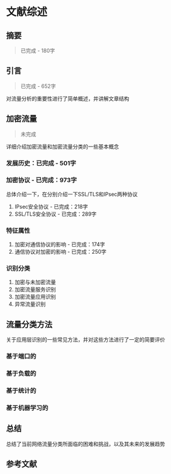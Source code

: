# 文献综述

## 摘要

> 已完成 - 180字

## 引言

> 已完成 - 652字

对流量分析的重要性进行了简单概述，并讲解文章结构

## 加密流量

> 未完成

详细介绍加密流量和加密流量分类的一些基本概念

### 发展历史：已完成 - 501字

### 加密协议 - 已完成：973字

总体介绍一下，在分别介绍一下SSL/TLS和IPsec两种协议

1. IPsec安全协议 - 已完成：218字
2. SSL/TLS安全协议 - 已完成：289字

### 特征属性

1. 加密对通信协议的影响 - 已完成：174字
2. 通信协议对加密的影响 - 已完成：250字

### 识别分类

1. 加密与未加密流量
2. 加密流量服务识别
3. 加密流量应用识别
4. 异常流量识别

## 流量分类方法

关于应用层识别的一些常见方法，并对这些方法进行了一定的简要评价

### 基于端口的

### 基于负载的

### 基于统计的

### 基于机器学习的

## 总结

总结了当前网络流量分类所面临的困难和挑战，以及其未来的发展趋势

## 参考文献